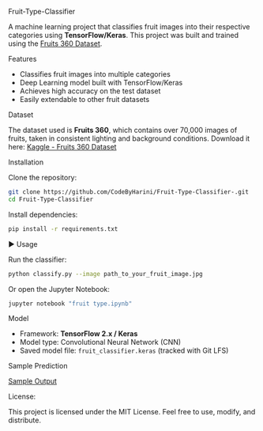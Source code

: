 Fruit-Type-Classifier

A machine learning project that classifies fruit images into their respective categories using **TensorFlow/Keras**.
This project was built and trained using the [Fruits 360 Dataset](https://www.kaggle.com/datasets/moltean/fruits).

Features

* Classifies fruit images into multiple categories
* Deep Learning model built with TensorFlow/Keras
* Achieves high accuracy on the test dataset
* Easily extendable to other fruit datasets

Dataset

The dataset used is **Fruits 360**, which contains over 70,000 images of fruits, taken in consistent lighting and background conditions.
Download it here: [Kaggle - Fruits 360 Dataset](https://www.kaggle.com/datasets/moltean/fruits)

Installation

Clone the repository:

```bash
git clone https://github.com/CodeByHarini/Fruit-Type-Classifier-.git
cd Fruit-Type-Classifier
```

Install dependencies:

```bash
pip install -r requirements.txt
```

▶️ Usage

Run the classifier:

```bash
python classify.py --image path_to_your_fruit_image.jpg
```

Or open the Jupyter Notebook:

```bash
jupyter notebook "fruit type.ipynb"
```

Model

* Framework: **TensorFlow 2.x / Keras**
* Model type: Convolutional Neural Network (CNN)
* Saved model file: `fruit_classifier.keras` (tracked with Git LFS)

 Sample Prediction
 
[Sample Output](sample_output.png)

License:

This project is licensed under the MIT License. Feel free to use, modify, and distribute.

 
